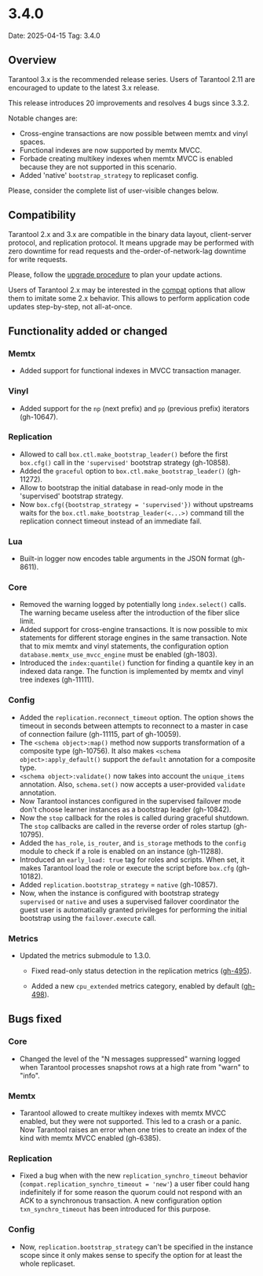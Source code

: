 # 3.4.0

Date: 2025-04-15
Tag: 3.4.0

## Overview

Tarantool 3.x is the recommended release series. Users of Tarantool 2.11 are
encouraged to update to the latest 3.x release.

This release introduces 20 improvements and resolves 4
bugs since 3.3.2.

Notable changes are:

* Cross-engine transactions are now possible between memtx and vinyl spaces.
* Functional indexes are now supported by memtx MVCC.
* Forbade creating multikey indexes when memtx MVCC is enabled because they are
  not supported in this scenario.
* Added 'native' `bootstrap_strategy` to replicaset config.

Please, consider the complete list of user-visible changes below.

## Compatibility

Tarantool 2.x and 3.x are compatible in the binary data layout, client-server
protocol, and replication protocol. It means upgrade may be performed
with zero downtime for read requests and the-order-of-network-lag downtime for
write requests.

Please, follow the [upgrade procedure][upgrade] to plan your update actions.

Users of Tarantool 2.x may be interested in the [compat][compat] options that
allow them to imitate some 2.x behavior. This allows to perform application code
updates step-by-step, not all-at-once.

[compat]: https://www.tarantool.io/en/doc/latest/reference/configuration/configuration_reference/#compat

[upgrade]: https://www.tarantool.io/en/doc/latest/book/admin/upgrades/

## Functionality added or changed

### Memtx

* Added support for functional indexes in MVCC transaction manager.

### Vinyl

* Added support for the `np` (next prefix) and `pp` (previous prefix) iterators
  (gh-10647).

### Replication

* Allowed to call `box.ctl.make_bootstrap_leader()` before the first
  `box.cfg()` call in the `'supervised'` bootstrap strategy (gh-10858).
* Added the `graceful` option to `box.ctl.make_bootstrap_leader()` (gh-11272).
* Allow to bootstrap the initial database in read-only mode in the 'supervised'
  bootstrap strategy.
* Now `box.cfg({bootstrap_strategy = 'supervised'})` without upstreams waits
  for the `box.ctl.make_bootstrap_leader(<...>)` command till the replication
  connect timeout instead of an immediate fail.

### Lua

* Built-in logger now encodes table arguments in the JSON format (gh-8611).

### Core

* Removed the warning logged by potentially long `index.select()` calls.
  The warning became useless after the introduction of the fiber slice limit.
* Added support for cross-engine transactions. It is now possible to mix
  statements for different storage engines in the same transaction. Note
  that to mix memtx and vinyl statements, the configuration option
  `database.memtx_use_mvcc_engine` must be enabled (gh-1803).
* Introduced the `index:quantile()` function for finding a quantile key in
  an indexed data range. The function is implemented by memtx and vinyl tree
  indexes (gh-11111).

### Config

* Added the `replication.reconnect_timeout` option. The option shows
  the timeout in seconds between attempts to reconnect to a master
  in case of connection failure (gh-11115, part of gh-10059).
* The `<schema object>:map()` method now supports transformation of a composite
  type (gh-10756).
  It also makes `<schema object>:apply_default()` support the `default`
  annotation for a composite type.
* `<schema object>:validate()` now takes into account the `unique_items` annotation.
  Also, `schema.set()` now accepts a user-provided `validate` annotation.
* Now Tarantool instances configured in the supervised failover mode don't
  choose learner instances as a bootstrap leader (gh-10842).
* Now the `stop` callback for the roles is called during graceful shutdown. The
  `stop` callbacks are called in the reverse order of roles startup (gh-10795).
* Added the `has_role`, `is_router`, and `is_storage` methods to the
  `config` module to check if a role is enabled on an instance (gh-11288).
* Introduced an `early_load: true` tag for roles and scripts. When set, it makes
  Tarantool load the role or execute the script before `box.cfg` (gh-10182).
* Added `replication.bootstrap_strategy` = `native` (gh-10857).
* Now, when the instance is configured with bootstrap strategy `supervised` or
  `native` and uses a supervised failover coordinator the guest user is
  automatically granted privileges for performing the initial bootstrap
  using the `failover.execute` call.

### Metrics

* Updated the metrics submodule to 1.3.0.

  - Fixed read-only status detection in the replication metrics
    ([gh-495][mgh-495]).

  - Added a new `cpu_extended` metrics category, enabled by default
    ([gh-498][mgh-498]).

[mgh-495]: https://github.com/tarantool/metrics/pull/495
[mgh-498]: https://github.com/tarantool/metrics/pull/498

## Bugs fixed

### Core

* Changed the level of the "N messages suppressed" warning logged when
  Tarantool processes snapshot rows at a high rate from "warn" to "info".

### Memtx

* Tarantool allowed to create multikey indexes with memtx MVCC enabled,
   but they were not supported. This led to a crash or a panic. Now
   Tarantool raises an error when one tries to create an index of the kind
   with memtx MVCC enabled (gh-6385).

### Replication

* Fixed a bug when with the new `replication_synchro_timeout` behavior
  (`compat.replication_synchro_timeout = 'new'`) a user fiber could hang
  indefinitely if for some reason the quorum could not respond with an ACK
  to a synchronous transaction.
  A new configuration option `txn_synchro_timeout` has been introduced
  for this purpose.

### Config

* Now, `replication.bootstrap_strategy` can't be specified in the instance scope
  since it only makes sense to specify the option for at least the whole
  replicaset.
